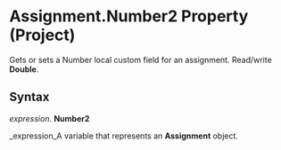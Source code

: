 
# Assignment.Number2 Property (Project)

Gets or sets a Number local custom field for an assignment. Read/write  **Double**.


## Syntax

 _expression_. **Number2**

 _expression_A variable that represents an  **Assignment** object.

